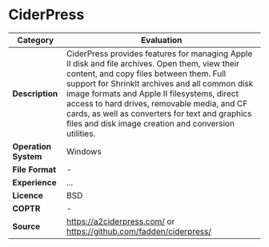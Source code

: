 # CiderPress

| Category | Evaluation |
| --- | --- |
| **Description** | CiderPress provides features for managing Apple II disk and file archives. Open them, view their content, and copy files between them. Full support for ShrinkIt archives and all common disk image formats and Apple II filesystems, direct access to hard drives, removable media, and CF cards, as well as converters for text and graphics files and disk image creation and conversion utilities. |
| **Operation System** | Windows |
| **File Format** | - |
| **Experience** | ... |
| **Licence** | BSD |
| **COPTR** | - |
| **Source** | https://a2ciderpress.com/ or https://github.com/fadden/ciderpress/ |
